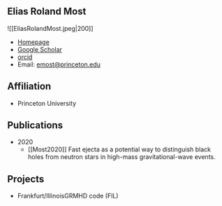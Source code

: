 ## Elias Roland Most

![[EliasRolandMost.jpeg|200]]

- [Homepage](http://eliasrolandmost.com)
- [Google Scholar](https://scholar.google.com/citations?hl=zh-CN&user=G1qcz4wAAAAJ)
- [orcid](http://orcid.org/0000-0002-0491-1210)
- Email: emost@princeton.edu

## Affiliation

- Princeton University

## Publications

- 2020
	- [[Most2020]] Fast ejecta as a potential way to distinguish black holes from neutron stars in high-mass gravitational-wave events.

## Projects

- Frankfurt/IllinoisGRMHD code (FIL)